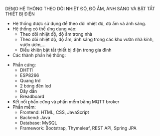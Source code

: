 DEMO HỆ THÔNG THEO DÕI NHIỆT ĐỘ, ĐỘ ẨM, ÁNH SÁNG VÀ BẬT TẮT THIẾT BỊ ĐIỆN
* Hệ thống được sử dụng để theo dõi nhiệt độ, độ ẩm và ánh sáng.
* Hệ thống có thể ứng dụng vào:
  - Theo dõi nhiệt độ, độ ẩm trong nhà
  - Theo dõi nhiệt độ, độ ẩm, ánh sáng trong các khu vườn nhà kính, vườn ươm,...
  - Điều khiên bật tắt thiết bị điện trong gia đình
* Các thành phần hệ thống:
- Phần cứng:
   + DHT11
   + ESP8266
   + Quang trở
   + 2 bóng đèn led
   + Dây dẫn
   + Breadboard
- Kết nối phần cứng và phần mềm bằng MQTT broker
- Phần mềm:
   + Frontend: HTML, CSS, JavaScript
   + Backend: Java
   + Database: MySQL
   + Framework: Bootstrap, Thymeleaf, REST API, Spring JPA
